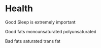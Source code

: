 # Health

Good Sleep is extremely important

Good fats
monounsaturated
polyunsaturated

Bad fats
saturated
trans fat
